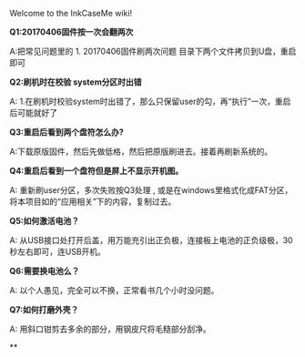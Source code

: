 Welcome to the InkCaseMe wiki!

**Q1:20170406固件按一次会翻两次**

A:把常见问题里的 1. 20170406固件刷两次问题 目录下两个文件拷贝到U盘，重启即可


**Q2:刷机时在校验 system分区时出错**

A: 1.在刷机时校验system时出错了，那么只保留user的勾，再“执行”一次，重启后可能就好了

**Q3:重启后看到两个盘符怎么办?**

A:下载原版固件，然后先做低格，然后把原版刷进去。接着再刷新系统的。

**Q4:重启后看到一个盘符但是屏上不显示开机图。**

A: 重新刷user分区，多次失败按Q3处理 , 或是在windows里格式化成FAT分区，将本项目如的“应用相关”下的内容，复制过去。


**Q5:如何激活电池？**

A: 从USB接口处打开后盖，用万能充引出正负极，连接板上电池的正负级极，30秒左右即可，连USB开机。

**Q6:需要换电池么？**

A: 以个人愚见，完全可以不换，正常看书几个小时没问题。

**Q7:如何打磨外壳？**

A: 用斜口钳剪去多余的部分，用钢皮尺将毛糙部分刮净。

**